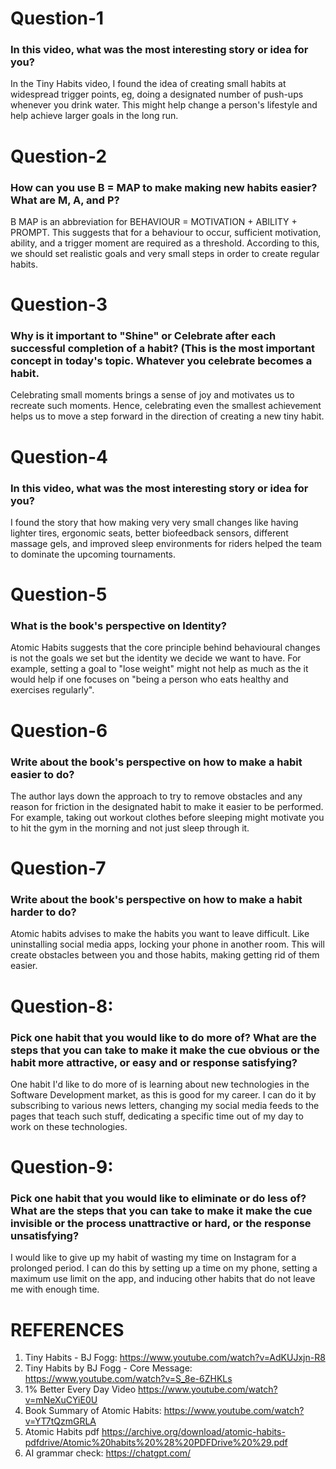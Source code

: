 # Question-1
### In this video, what was the most interesting story or idea for you?

In the Tiny Habits video, I found the idea of creating small habits at widespread trigger points, eg, doing a designated number of push-ups whenever you drink water. This might help change a person's lifestyle and help achieve larger goals in the long run.

# Question-2
### How can you use B = MAP to make making new habits easier? What are M, A, and P?

B MAP is an abbreviation for BEHAVIOUR = MOTIVATION + ABILITY + PROMPT.
This suggests that for a behaviour to occur, sufficient motivation, ability, and a trigger moment are required as a threshold. According to this, we should set realistic goals and very small steps in order to create regular habits.

# Question-3
### Why is it important to "Shine" or Celebrate after each successful completion of a habit? (This is the most important concept in today's topic. Whatever you celebrate becomes a habit.

Celebrating small moments brings a sense of joy and motivates us to recreate such moments. Hence, celebrating even the smallest achievement helps us to move a step forward in the direction of creating a new tiny habit.

# Question-4
### In this video, what was the most interesting story or idea for you?

I found the story that how making very very small changes like having lighter tires, ergonomic seats, better biofeedback sensors, different massage gels, and improved sleep environments for riders helped the team to dominate the upcoming tournaments.

# Question-5
### What is the book's perspective on Identity?

Atomic Habits suggests that the core principle behind behavioural changes is not the goals we set but the identity we decide we want to have. For example, setting a goal to "lose weight" might not help as much as the it would help if one focuses on "being a person who eats healthy and exercises regularly".

# Question-6
### Write about the book's perspective on how to make a habit easier to do?

The author lays down the approach to try to remove obstacles and any reason for friction in the designated habit to make it easier to be performed. For example, taking out workout clothes before sleeping might motivate you to hit the gym in the morning and not just sleep through it.

# Question-7
### Write about the book's perspective on how to make a habit harder to do?

Atomic habits advises to make the habits you want to leave difficult. Like uninstalling social media apps, locking your phone in another room. This will create obstacles between you and those habits, making getting rid of them easier.

# Question-8:
### Pick one habit that you would like to do more of? What are the steps that you can take to make it make the cue obvious or the habit more attractive, or easy and or response satisfying?

One habit I'd like to do more of is learning about new technologies in the Software Development market, as this is good for my career. 
I can do it by subscribing to various news letters, changing my social media feeds to the pages that teach such stuff, dedicating a specific time out of my day to work on these technologies.

# Question-9:
### Pick one habit that you would like to eliminate or do less of? What are the steps that you can take to make it make the cue invisible or the process unattractive or hard, or the response unsatisfying?

I would like to give up my habit of wasting my time on Instagram for a prolonged period. I can do this by setting up a time on my phone, setting a maximum use limit on the app, and inducing other habits that do not leave me with enough time.



# REFERENCES

1. Tiny Habits - BJ Fogg: https://www.youtube.com/watch?v=AdKUJxjn-R8
2. Tiny Habits by BJ Fogg - Core Message: https://www.youtube.com/watch?v=S_8e-6ZHKLs
3. 1% Better Every Day Video  https://www.youtube.com/watch?v=mNeXuCYiE0U
4. Book Summary of Atomic Habits: https://www.youtube.com/watch?v=YT7tQzmGRLA
5. Atomic Habits pdf  https://archive.org/download/atomic-habits-pdfdrive/Atomic%20habits%20%28%20PDFDrive%20%29.pdf
6. AI grammar check: https://chatgpt.com/
